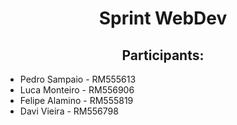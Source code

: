 <h1 align="center">Sprint WebDev</h1>


<h2 align="center">Participants:</h2>

* Pedro Sampaio - RM555613
* Luca Monteiro - RM556906
* Felipe Alamino - RM555819
* Davi Vieira - RM556798
